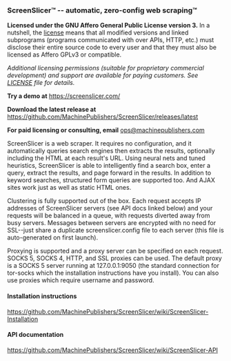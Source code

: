 ### ScreenSlicer&#8482; -- automatic, zero-config web scraping&#8482;

**Licensed under the GNU Affero General Public License version 3.** In a nutshell, the [license](https://raw.githubusercontent.com/MachinePublishers/ScreenSlicer/master/LICENSE) means that all modified versions and linked subprograms (programs communicated with over APIs, HTTP, etc.) must disclose their entire source code to every user and that they must also be licensed as Affero GPLv3 or compatible.

*Additional licensing permissions (suitable for proprietary commercial development) and support are available for paying customers. See [LICENSE](https://raw.githubusercontent.com/MachinePublishers/ScreenSlicer/master/LICENSE) file for details.*

**Try a demo at** https://screenslicer.com/

**Download the latest release at** https://github.com/MachinePublishers/ScreenSlicer/releases/latest

**For paid licensing or consulting, email** ops@machinepublishers.com

ScreenSlicer is a web scraper. It requires no configuration, and it automatically queries search engines then extracts the results, optionally including the HTML at each result's URL. Using neural nets and tuned heuristics, ScreenSlicer is able to intelligently find a search box, enter a query, extract the results, and page forward in the results. In addition to keyword searches, structured form queries are supported too. And AJAX sites work just as well as static HTML ones.

Clustering is fully supported out of the box. Each request accepts IP addresses of ScreenSlicer servers (see API docs linked below) and your requests will be balanced in a queue, with requests diverted away from busy servers. Messages between servers are encrypted with no need for SSL--just share a duplicate screenslicer.config file to each server (this file is auto-generated on first launch).

Proxying is supported and a proxy server can be specified on each request. SOCKS 5, SOCKS 4, HTTP, and SSL proxies can be used. The default proxy is a SOCKS 5 server running at 127.0.0.1:9050 (the standard connection for tor-socks which the installation instructions have you install). You can also use proxies which require username and password.

#### Installation instructions
https://github.com/MachinePublishers/ScreenSlicer/wiki/ScreenSlicer-Installation

#### API documentation
https://github.com/MachinePublishers/ScreenSlicer/wiki/ScreenSlicer-API

